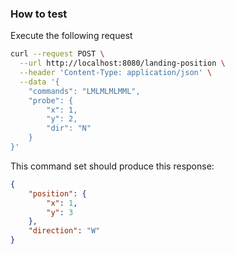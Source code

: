 ### How to test

Execute the following request

```sh
curl --request POST \
  --url http://localhost:8080/landing-position \
  --header 'Content-Type: application/json' \
  --data '{
	"commands": "LMLMLMLMML",
	"probe": {
		"x": 1,
		"y": 2,
		"dir": "N"
	}
}'
```

This command set should produce this response:

```json
{
	"position": {
		"x": 1,
		"y": 3
	},
	"direction": "W"
}
```
